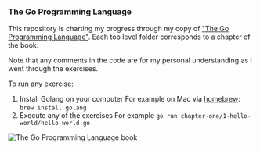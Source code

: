 ### The Go Programming Language
This repository is charting my progress through my copy of ["The Go Programming Language"](https://www.amazon.com/Programming-Language-Addison-Wesley-Professional-Computing/dp/0134190440).  Each top level folder corresponds to a chapter of the book.

Note that any comments in the code are for my personal understanding as I went through the exercises.

To run any exercise:
1.  Install Golang on your computer
For example on Mac via [homebrew](https://brew.sh/):
`brew install golang`
2.  Execute any of the exercises
For example `go run chapter-one/1-hello-world/hello-world.go`


![The Go Programming Language book](https://paika.tech/assets/projects/golang-book.jpg)